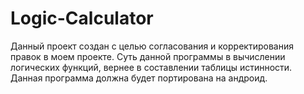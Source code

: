 # Logic-Calculator
Данный проект создан с целью  согласования и корректирования правок в моем проекте. 
Суть данной программы в вычислении логических функций, вернее в составлении таблицы истинности.
Данная программа должна будет портирована на андроид.